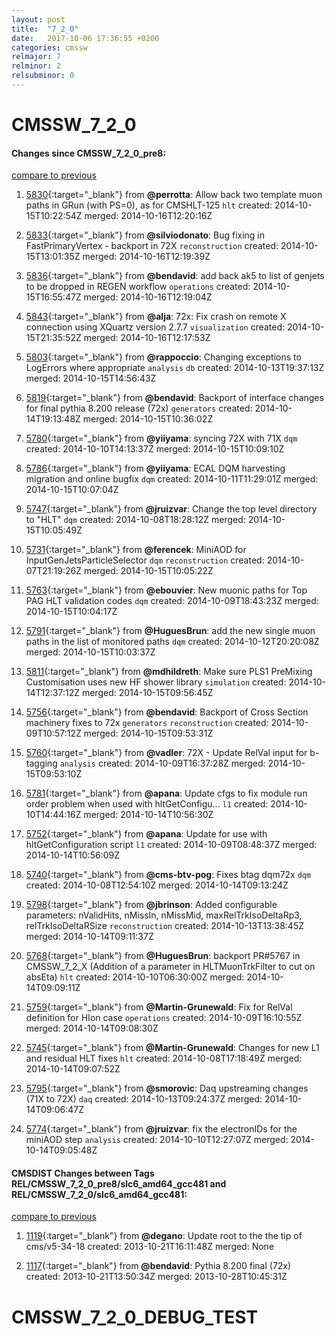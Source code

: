 ```yaml
---
layout: post
title:  "7_2_0"
date:   2017-10-06 17:36:55 +0200
categories: cmssw
relmajor: 7
relminor: 2
relsubminor: 0
---
```


# CMSSW_7_2_0
#### Changes since CMSSW_7_2_0_pre8:

[compare to previous](https://github.com/cms-sw/cmssw/compare/CMSSW_7_2_0_pre8...CMSSW_7_2_0)



1. [5830](http://github.com/cms-sw/cmssw/pull/5830){:target="_blank"}  from **@perrotta**: Allow back two template muon paths in GRun (with PS=0), as for CMSHLT-125 `hlt`  created: 2014-10-15T10:22:54Z merged: 2014-10-16T12:20:16Z

1. [5833](http://github.com/cms-sw/cmssw/pull/5833){:target="_blank"}  from **@silviodonato**: Bug fixing in FastPrimaryVertex - backport in 72X `reconstruction`  created: 2014-10-15T13:01:35Z merged: 2014-10-16T12:19:39Z

1. [5836](http://github.com/cms-sw/cmssw/pull/5836){:target="_blank"}  from **@bendavid**: add back ak5 to list of genjets to be dropped in REGEN workflow `operations`  created: 2014-10-15T16:55:47Z merged: 2014-10-16T12:19:04Z

1. [5843](http://github.com/cms-sw/cmssw/pull/5843){:target="_blank"}  from **@alja**: 72x: Fix crash on remote X connection using XQuartz version 2.7.7 `visualization`  created: 2014-10-15T21:35:52Z merged: 2014-10-16T12:17:53Z

1. [5803](http://github.com/cms-sw/cmssw/pull/5803){:target="_blank"}  from **@rappoccio**: Changing exceptions to LogErrors where appropriate `analysis`  `db`  created: 2014-10-13T19:37:13Z merged: 2014-10-15T14:56:43Z

1. [5819](http://github.com/cms-sw/cmssw/pull/5819){:target="_blank"}  from **@bendavid**: Backport of interface changes for final pythia 8.200 release (72x) `generators`  created: 2014-10-14T19:13:48Z merged: 2014-10-15T10:36:02Z

1. [5780](http://github.com/cms-sw/cmssw/pull/5780){:target="_blank"}  from **@yiiyama**: syncing 72X with 71X `dqm`  created: 2014-10-10T14:13:37Z merged: 2014-10-15T10:09:10Z

1. [5786](http://github.com/cms-sw/cmssw/pull/5786){:target="_blank"}  from **@yiiyama**: ECAL DQM harvesting migration and online bugfix `dqm`  created: 2014-10-11T11:29:01Z merged: 2014-10-15T10:07:04Z

1. [5747](http://github.com/cms-sw/cmssw/pull/5747){:target="_blank"}  from **@jruizvar**: Change the top level directory to "HLT" `dqm`  created: 2014-10-08T18:28:12Z merged: 2014-10-15T10:05:49Z

1. [5731](http://github.com/cms-sw/cmssw/pull/5731){:target="_blank"}  from **@ferencek**: MiniAOD for InputGenJetsParticleSelector `dqm`  `reconstruction`  created: 2014-10-07T21:19:26Z merged: 2014-10-15T10:05:22Z

1. [5763](http://github.com/cms-sw/cmssw/pull/5763){:target="_blank"}  from **@ebouvier**: New muonic paths for Top PAG HLT validation codes `dqm`  created: 2014-10-09T18:43:23Z merged: 2014-10-15T10:04:17Z

1. [5791](http://github.com/cms-sw/cmssw/pull/5791){:target="_blank"}  from **@HuguesBrun**: add the new single muon paths in the list of monitored paths `dqm`  created: 2014-10-12T20:20:08Z merged: 2014-10-15T10:03:37Z

1. [5811](http://github.com/cms-sw/cmssw/pull/5811){:target="_blank"}  from **@mdhildreth**: Make sure PLS1 PreMixing Customisation uses new HF shower library `simulation`  created: 2014-10-14T12:37:12Z merged: 2014-10-15T09:56:45Z

1. [5756](http://github.com/cms-sw/cmssw/pull/5756){:target="_blank"}  from **@bendavid**: Backport of Cross Section machinery fixes to 72x `generators`  `reconstruction`  created: 2014-10-09T10:57:12Z merged: 2014-10-15T09:53:31Z

1. [5760](http://github.com/cms-sw/cmssw/pull/5760){:target="_blank"}  from **@vadler**: 72X - Update RelVal input for b-tagging `analysis`  created: 2014-10-09T16:37:28Z merged: 2014-10-15T09:53:10Z

1. [5781](http://github.com/cms-sw/cmssw/pull/5781){:target="_blank"}  from **@apana**: Update cfgs to fix module run order problem when used with hltGetConfigu... `l1`  created: 2014-10-10T14:44:16Z merged: 2014-10-14T10:56:30Z

1. [5752](http://github.com/cms-sw/cmssw/pull/5752){:target="_blank"}  from **@apana**: Update for use with hltGetConfiguration script `l1`  created: 2014-10-09T08:48:37Z merged: 2014-10-14T10:56:09Z

1. [5740](http://github.com/cms-sw/cmssw/pull/5740){:target="_blank"}  from **@cms-btv-pog**: Fixes btag dqm72x `dqm`  created: 2014-10-08T12:54:10Z merged: 2014-10-14T09:13:24Z

1. [5798](http://github.com/cms-sw/cmssw/pull/5798){:target="_blank"}  from **@jbrinson**: Added configurable parameters: nValidHits, nMissIn, nMissMid, maxRelTrkIsoDeltaRp3, relTrkIsoDeltaRSize `reconstruction`  created: 2014-10-13T13:38:45Z merged: 2014-10-14T09:11:37Z

1. [5768](http://github.com/cms-sw/cmssw/pull/5768){:target="_blank"}  from **@HuguesBrun**: backport PR#5767 in CMSSW_7_2_X (Addition of a parameter in HLTMuonTrkFilter to cut on absEta) `hlt`  created: 2014-10-10T06:30:00Z merged: 2014-10-14T09:09:11Z

1. [5759](http://github.com/cms-sw/cmssw/pull/5759){:target="_blank"}  from **@Martin-Grunewald**: Fix for RelVal definition for HIon case `operations`  created: 2014-10-09T16:10:55Z merged: 2014-10-14T09:08:30Z

1. [5745](http://github.com/cms-sw/cmssw/pull/5745){:target="_blank"}  from **@Martin-Grunewald**: Changes for new L1 and residual HLT fixes `hlt`  created: 2014-10-08T17:18:49Z merged: 2014-10-14T09:07:52Z

1. [5795](http://github.com/cms-sw/cmssw/pull/5795){:target="_blank"}  from **@smorovic**: Daq upstreaming changes (71X to 72X) `daq`  created: 2014-10-13T09:24:37Z merged: 2014-10-14T09:06:47Z

1. [5774](http://github.com/cms-sw/cmssw/pull/5774){:target="_blank"}  from **@jruizvar**: fix the electronIDs for the miniAOD step `analysis`  created: 2014-10-10T12:27:07Z merged: 2014-10-14T09:05:48Z

#### CMSDIST Changes between Tags REL/CMSSW_7_2_0_pre8/slc6_amd64_gcc481 and REL/CMSSW_7_2_0/slc6_amd64_gcc481:

[compare to previous](https://github.com/cms-sw/cmsdist/compare/REL/CMSSW_7_2_0_pre8/slc6_amd64_gcc481...REL/CMSSW_7_2_0/slc6_amd64_gcc481)



1. [1119](http://github.com/cms-sw/cmssw/pull/1119){:target="_blank"}  from **@degano**: Update root to the the tip of cms/v5-34-18 created: 2013-10-21T16:11:48Z merged: None

1. [1117](http://github.com/cms-sw/cmssw/pull/1117){:target="_blank"}  from **@bendavid**: Pythia 8.200 final (72x) created: 2013-10-21T13:50:34Z merged: 2013-10-28T10:45:31Z
# CMSSW_7_2_0_DEBUG_TEST
